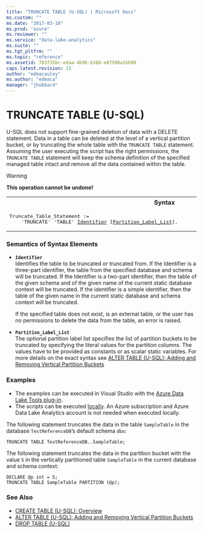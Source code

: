 ```yaml
---
title: "TRUNCATE TABLE (U-SQL) | Microsoft Docs"
ms.custom: ""
ms.date: "2017-03-10"
ms.prod: "azure"
ms.reviewer: ""
ms.service: "data-lake-analytics"
ms.suite: ""
ms.tgt_pltfrm: ""
ms.topic: "reference"
ms.assetid: 783f35bc-edaa-4b96-b388-e87590a1bb90
caps.latest.revision: 15
author: "edmacauley"
ms.author: "edmaca"
manager: "jhubbard"
---
```

# TRUNCATE TABLE (U-SQL)
U-SQL does not support fine-grained deletion of data with a DELETE statement. Data in a table can be deleted at the level of a vertical partition bucket, or by truncating the whole table with the `TRUNCATE TABLE` statement. Assuming the user executing the script has the right permissions, the `TRUNCATE TABLE` statement will keep the schema definition of the specified managed table intact and remove all the data contained within the table.   
  
> [!WARNING]
> **This operation cannot be undone!**

<table><th>Syntax</th><tr><td><pre>
Truncate_Table_Statement :=                                                                              
    'TRUNCATE' 'TABLE' <a href="#ident">Identifier</a> [<a href="#ptl">Partition_Label_List</a>].  
</pre></td></tr></table>
   
### Semantics of Syntax Elements  
-    <a name="ident"></a>**`Identifier`**  
    Identifies the table to be truncated or truncated from. If the Identifier is a three-part identifier, the table from the specified database and schema will be truncated. If the Identifier is a two-part identifier, then the table of the given schema and of the given name of the current static database context will be truncated. If the identifier is a simple identifier, then the table of the given name in the current static database and schema context will be truncated.  

      If the specified table does not exist, is an external table, or the user has no permissions to delete the data from the table, an error is raised.   
  
-    <a name="ptl"></a>**`Partition_Label_List`**  
    The optional partition label list specifies the list of partition buckets to be truncated by specifying the literal values for the partition columns. The values have to be provided as constants or as scalar static variables. For more details on the exact syntax see [ALTER TABLE (U-SQL): Adding and Removing Vertical Partition Buckets](alter-table-u-sql-adding-and-removing-vertical-partition-buckets.md)
  
  
### Examples  
- The examples can be executed in Visual Studio with the [Azure Data Lake Tools plug-in](https://www.microsoft.com/download/details.aspx?id=49504).  
- The scripts can be executed [locally](https://docs.microsoft.com/azure/data-lake-analytics/data-lake-analytics-data-lake-tools-get-started#run-u-sql-locally).  An Azure subscription and Azure Data Lake Analytics account is not needed when executed locally.

The following statement truncates the data in the table `SampleTable` in the database `TestReferenceDB`’s default schema `dbo`:  
```  
TRUNCATE TABLE TestReferenceDB..SampleTable;  
```  
  
The following statement truncates the data in the partition bucket with the value `5` in the vertically partitioned table `SampleTable` in the current database and schema context:  
```  
DECLARE @p int = 5;  
TRUNCATE TABLE SampleTable PARTITION (@p);  
```  
### See Also  
* [CREATE TABLE (U-SQL): Overview](create-table-u-sql-overview.md)  
* [ALTER TABLE (U-SQL): Adding and Removing Vertical Partition Buckets](alter-table-u-sql-adding-and-removing-vertical-partition-buckets.md)
* [DROP TABLE (U-SQL)](drop-table-u-sql.md)  
  
  
